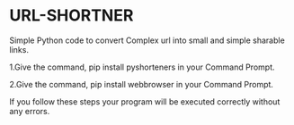 # URL-SHORTNER
Simple Python code to convert Complex url into small and simple sharable links.

1.Give the command, pip install pyshorteners in your Command Prompt.

2.Give the command, pip install webbrowser in your Command Prompt.
  
If you follow these steps your program will be executed correctly without any errors.  

